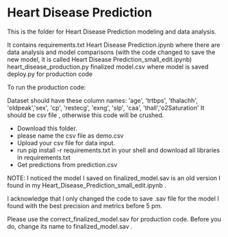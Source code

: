 
# Heart Disease Prediction

This is the folder for Heart Disease Prediction modeling and data analysis.

It contains 
requirements.txt
Heart Disease Prediction.ipynb where there are data analysis and model comparisons (with the code changed to save the new model, it is called Heart Disease Prediction_small_edit.ipynb)
heart_disease_production.py 
finalized model.csv where model is saved 
deploy.py for production code

To run the production code:

Dataset should have these column names: 'age', 'trtbps', 'thalachh', 'oldpeak','sex', 'cp', 'restecg', 'exng', 'slp', 'caa', 'thall','o2Saturation'
It should be csv file , otherwise this code will be crushed.


* Download this folder. 
* please name the csv file as demo.csv
* Upload your csv file for data input. 
* run pip install -r requirements.txt in your shell and download all libraries in requirements.txt
* Get predictions from prediction.csv



NOTE: I noticed the model I saved on finalized_model.sav is an old version I found in my Heart_Disease_Prediction_small_edit.ipynb .

I acknowledge that I only changed the code to save .sav file for the model I found with the best precision and metrics before 5 pm. 

Please use the correct_finalized_model.sav for production code. Before you do, change its name to finalized_model.sav .
